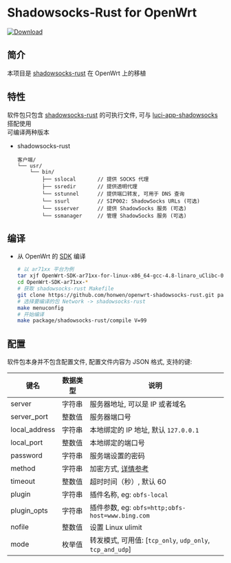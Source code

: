 # Shadowsocks-Rust for OpenWrt

[![Download][b]][2]

## 简介

本项目是 [shadowsocks-rust][1] 在 OpenWrt 上的移植

## 特性

软件包只包含 [shadowsocks-rust][1] 的可执行文件, 可与 [luci-app-shadowsocks][3] 搭配使用  
可编译两种版本

- shadowsocks-rust

  ```
  客户端/
  └── usr/
      └── bin/
          ├── sslocal       // 提供 SOCKS 代理
          ├── ssredir       // 提供透明代理
          └── sstunnel      // 提供端口转发, 可用于 DNS 查询
          └── ssurl         // SIP002: ShadowSocks URLs (可选)
          └── ssserver      // 提供 ShadowSocks 服务 (可选)
          └── ssmanager     // 管理 ShadowSocks 服务 (可选)
  ```

## 编译

- 从 OpenWrt 的 [SDK][s] 编译

  ```bash
  # 以 ar71xx 平台为例
  tar xjf OpenWrt-SDK-ar71xx-for-linux-x86_64-gcc-4.8-linaro_uClibc-0.9.33.2.tar.bz2
  cd OpenWrt-SDK-ar71xx-*
  # 获取 shadowsocks-rust Makefile
  git clone https://github.com/honwen/openwrt-shadowsocks-rust.git package/shadowsocks-rust
  # 选择要编译的包 Network -> shadowsocks-rust
  make menuconfig
  # 开始编译
  make package/shadowsocks-rust/compile V=99
  ```

## 配置

软件包本身并不包含配置文件, 配置文件内容为 JSON 格式, 支持的键:

| 键名          | 数据类型 | 说明                                                      |
| ------------- | -------- | --------------------------------------------------------- |
| server        | 字符串   | 服务器地址, 可以是 IP 或者域名                            |
| server_port   | 整数值   | 服务器端口号                                              |
| local_address | 字符串   | 本地绑定的 IP 地址, 默认 `127.0.0.1`                      |
| local_port    | 整数值   | 本地绑定的端口号                                          |
| password      | 字符串   | 服务端设置的密码                                          |
| method        | 字符串   | 加密方式, [详情参考][e]                                   |
| timeout       | 整数值   | 超时时间（秒）, 默认 60                                   |
| plugin        | 字符串   | 插件名称, eg: `obfs-local`                                |
| plugin_opts   | 字符串   | 插件参数, eg: `obfs=http;obfs-host=www.bing.com`          |
| nofile        | 整数值   | 设置 Linux ulimit                                         |
| mode          | 枚举值   | 转发模式, 可用值: [`tcp_only`, `udp_only`, `tcp_and_udp`] |

[1]: https://github.com/shadowsocks/shadowsocks-rust
[2]: https://github.com/shadowsocks/openwrt-shadowsocks/releases/latest
[b]: https://img.shields.io/crates/v/shadowsocks-rust.svg
[3]: https://github.com/shadowsocks/luci-app-shadowsocks
[a]: https://shadowsocks.org/en/spec/one-time-auth.html
[e]: https://github.com/shadowsocks/luci-app-shadowsocks/wiki/Encrypt-method
[s]: https://wiki.openwrt.org/doc/howto/obtain.firmware.sdk
